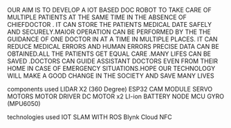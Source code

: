OUR AIM IS TO DEVELOP A IOT BASED DOC ROBOT TO TAKE CARE OF
MULTIPLE PATIENTS AT THE SAME TIME IN THE ABSENCE OF CHIEFDOCTOR .
IT CAN STORE THE PATIENTS MEDICAL DATE SAFELY AND
SECURELY.MAIOR OPERATION CAN BE PERFORMED BY THE THE GUIDANCE
OF ONE DOCTOR IN AT A TIME IN MULTIPLE PLACES. IT CAN REDUCE
MEDICAL ERRORS AND HUMAN ERRORS PRECISE DATA CAN BE
OBTAINED.ALL THE PATIENTS GET EQUAL CARE .MANY LIFES CAN BE SAVED
.DOCTORS CAN GUIDE ASSISTANT DOCTORS EVEN FROM THEIR HOME IN
CASE OF EMERGENCY SITUATIONS.HOPE OUR TECHNOLOGY WILL MAKE A
GOOD CHANGE IN THE SOCIETY AND SAVE MANY LIVES

components used
LIDAR X2 (360 Degree)
ESP32 CAM MODULE
SERVO MOTORS
MOTOR DRIVER
DC MOTOR x2
LI-ion BATTERY
NODE MCU
GYRO (MPU6050)

technologies used
IOT
SLAM WITH ROS
Blynk Cloud
NFC
